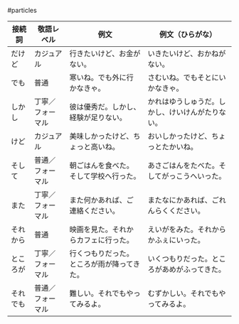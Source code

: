 #particles 

| 接続詞  | 敬語レベル    | 例文                    | 例文（ひらがな）                 |
| ---- | -------- | --------------------- | ------------------------ |
| だけど  | カジュアル    | 行きたいけど、お金がない。         | いきたいけど、おかねがない。           |
| でも   | 普通       | 寒いね。でも外に行かなきゃ。        | さむいね。でもそとにいかなきゃ。         |
| しかし  | 丁寧／フォーマル | 彼は優秀だ。しかし、経験が足りない。    | かれはゆうしゅうだ。しかし、けいけんがたりない。 |
| けど   | カジュアル    | 美味しかったけど、ちょっと高いね。     | おいしかったけど、ちょっとたかいね。       |
| そして  | 普通／フォーマル | 朝ごはんを食べた。そして学校へ行った。   | あさごはんをたべた。そしてがっこうへいった。   |
| また   | 丁寧／フォーマル | また何かあれば、ご連絡ください。      | またなにかあれば、ごれんらくください。      |
| それから | 普通       | 映画を見た。それからカフェに行った。    | えいがをみた。それからかふぇにいった。      |
| ところが | 丁寧／フォーマル | 行くつもりだった。ところが雨が降ってきた。 | いくつもりだった。ところがあめがふってきた。   |
| それでも | 普通／フォーマル | 難しい。それでもやってみるよ。       | むずかしい。それでもやってみるよ。        |
